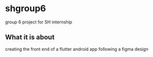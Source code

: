 # shgroup6

group 6 project for SH internship

## What it is about

creating the front end of a flutter android app following a figma design